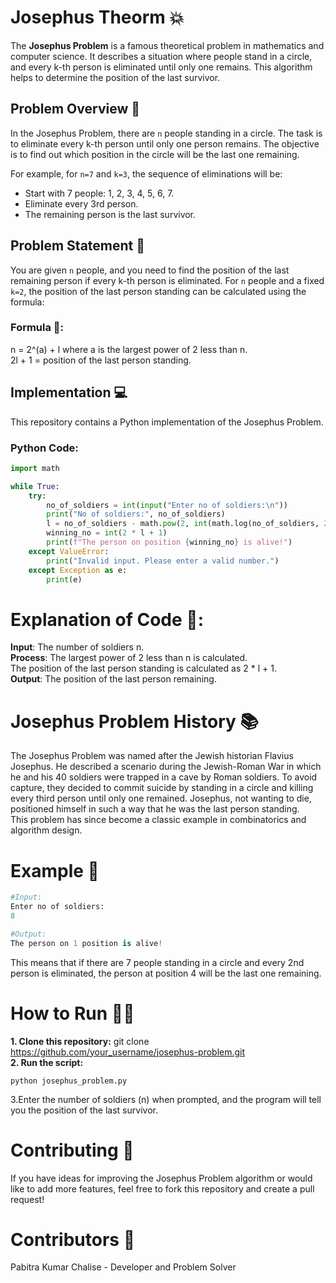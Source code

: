 # Josephus Theorm 💥

The **Josephus Problem** is a famous theoretical problem in mathematics and computer science. It describes a situation where people stand in a circle, and every k-th person is eliminated until only one remains. This algorithm helps to determine the position of the last survivor. 

## Problem Overview 🤔
In the Josephus Problem, there are `n` people standing in a circle. The task is to eliminate every k-th person until only one person remains. The objective is to find out which position in the circle will be the last one remaining.

For example, for `n=7` and `k=3`, the sequence of eliminations will be:
- Start with 7 people: 1, 2, 3, 4, 5, 6, 7.
- Eliminate every 3rd person.
- The remaining person is the last survivor.

## Problem Statement 📜
You are given `n` people, and you need to find the position of the last remaining person if every k-th person is eliminated. For `n` people and a fixed `k=2`, the position of the last person standing can be calculated using the formula:

### Formula 🔢:
n = 2^(a) + l where a is the largest power of 2 less than n.   
2l + 1 = position of the last person standing.


## Implementation 💻

This repository contains a Python implementation of the Josephus Problem.

### Python Code:
```python
import math

while True:
    try:
        no_of_soldiers = int(input("Enter no of soldiers:\n"))
        print("No of soldiers:", no_of_soldiers)
        l = no_of_soldiers - math.pow(2, int(math.log(no_of_soldiers, 2)))
        winning_no = int(2 * l + 1)
        print(f"The person on position {winning_no} is alive!")
    except ValueError:
        print("Invalid input. Please enter a valid number.")
    except Exception as e:
        print(e)
```

# Explanation of Code 📜:     
**Input**: The number of soldiers n.   
**Process**:
The largest power of 2 less than n is calculated.     
The position of the last person standing is calculated as 2 * l + 1.    
**Output**: The position of the last person remaining.

# Josephus Problem History 📚
The Josephus Problem was named after the Jewish historian Flavius Josephus. He described a scenario during the Jewish-Roman War in which he and his 40 soldiers were trapped in a cave by Roman soldiers. To avoid capture, they decided to commit suicide by standing in a circle and killing every third person until only one remained. Josephus, not wanting to die, positioned himself in such a way that he was the last person standing.    
This problem has since become a classic example in combinatorics and algorithm design.

# Example 🧩
```python
#Input:
Enter no of soldiers:
8
```

```python
#Output:
The person on 1 position is alive!
```
This means that if there are 7 people standing in a circle and every 2nd person is eliminated, the person at position 4 will be the last one remaining.

# How to Run 🏃‍♂️
**1. Clone this repository:**
git clone https://github.com/your_username/josephus-problem.git    
**2. Run the script:**
```terminal
python josephus_problem.py
```       
3.Enter the number of soldiers (n) when prompted, and the program will tell you the position of the last survivor.  

# Contributing 🤝
If you have ideas for improving the Josephus Problem algorithm or would like to add more features, feel free to fork this repository and create a pull request!     
# Contributors 💪     
Pabitra Kumar Chalise - Developer and Problem Solver
